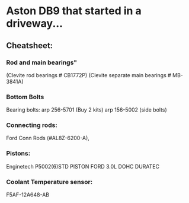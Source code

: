 # Aston DB9 that started in a driveway...



## Cheatsheet:
### Rod and main bearings"
(Clevite rod bearings # CB1772P)
(Clevite separate main bearings # MB-3841A)
### Bottom Bolts
Bearing bolts:
arp 256-5701 (Buy 2 kits)
arp 156-5002 (side bolts)
### Connecting rods:
Ford Conn Rods (#AL8Z-6200-A),
### Pistons:
Enginetech P5002(6)STD PISTON FORD 3.0L DOHC DURATEC
### Coolant Temperature sensor:
F5AF-12A648-AB


